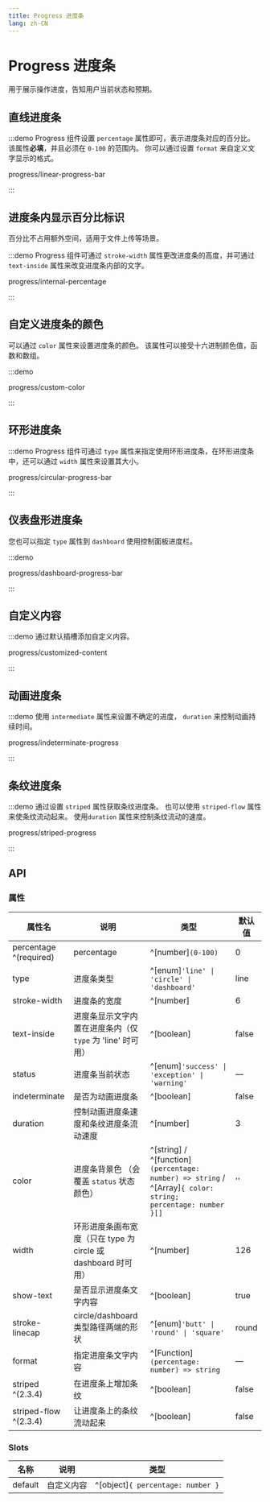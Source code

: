```yaml
---
title: Progress 进度条
lang: zh-CN
---
```


# Progress 进度条

用于展示操作进度，告知用户当前状态和预期。

## 直线进度条

:::demo Progress 组件设置 `percentage` 属性即可，表示进度条对应的百分比。 该属性**必填**，并且必须在 `0-100` 的范围内。 你可以通过设置 `format` 来自定义文字显示的格式。

progress/linear-progress-bar

:::

## 进度条内显示百分比标识

百分比不占用额外空间，适用于文件上传等场景。

:::demo Progress 组件可通过 `stroke-width` 属性更改进度条的高度，并可通过 `text-inside` 属性来改变进度条内部的文字。

progress/internal-percentage

:::

## 自定义进度条的颜色

可以通过 `color` 属性来设置进度条的颜色。 该属性可以接受十六进制颜色值，函数和数组。

:::demo

progress/custom-color

:::

## 环形进度条

:::demo Progress 组件可通过 `type` 属性来指定使用环形进度条，在环形进度条中，还可以通过 `width` 属性来设置其大小。

progress/circular-progress-bar

:::

## 仪表盘形进度条

您也可以指定 `type` 属性到 `dashboard` 使用控制面板进度栏。

:::demo

progress/dashboard-progress-bar

:::

## 自定义内容

:::demo 通过默认插槽添加自定义内容。

progress/customized-content

:::

## 动画进度条

:::demo 使用 `intermediate` 属性来设置不确定的进度， `duration` 来控制动画持续时间。

progress/indeterminate-progress

:::

## 条纹进度条

:::demo 通过设置 `striped` 属性获取条纹进度条。 也可以使用 `striped-flow` 属性来使条纹流动起来。 使用`duration` 属性来控制条纹流动的速度。

progress/striped-progress

:::

## API

### 属性

| 属性名                    | 说明                                          | 类型                                                                                                             | 默认值   |
| ---------------------- | ------------------------------------------- | -------------------------------------------------------------------------------------------------------------- | ----- |
| percentage ^(required) | percentage                                  | ^[number]`(0-100)`                                                                                             | 0     |
| type                   | 进度条类型                                       | ^[enum]`'line' \| 'circle' \| 'dashboard'`                                                                   | line  |
| stroke-width           | 进度条的宽度                                      | ^[number]                                                                                                      | 6     |
| text-inside            | 进度条显示文字内置在进度条内（仅 `type` 为 'line' 时可用）       | ^[boolean]                                                                                                     | false |
| status                 | 进度条当前状态                                     | ^[enum]`'success' \| 'exception' \| 'warning'`                                                               | —     |
| indeterminate          | 是否为动画进度条                                    | ^[boolean]                                                                                                     | false |
| duration               | 控制动画进度条速度和条纹进度条流动速度                         | ^[number]                                                                                                      | 3     |
| color                  | 进度条背景色 （会覆盖 `status` 状态颜色）                  | ^[string] / ^[function]`(percentage: number) => string` / ^[Array]`{ color: string; percentage: number }[]` | ''    |
| width                  | 环形进度条画布宽度（只在 type 为 circle 或 dashboard 时可用） | ^[number]                                                                                                      | 126   |
| show-text              | 是否显示进度条文字内容                                 | ^[boolean]                                                                                                     | true  |
| stroke-linecap         | circle/dashboard 类型路径两端的形状                  | ^[enum]`'butt' \| 'round' \| 'square'`                                                                       | round |
| format                 | 指定进度条文字内容                                   | ^[Function]`(percentage: number) => string`                                                                 | —     |
| striped ^(2.3.4)       | 在进度条上增加条纹                                   | ^[boolean]                                                                                                     | false |
| striped-flow ^(2.3.4)  | 让进度条上的条纹流动起来                                | ^[boolean]                                                                                                     | false |

### Slots

| 名称      | 说明    | 类型                                |
| ------- | ----- | --------------------------------- |
| default | 自定义内容 | ^[object]`{ percentage: number }` |
